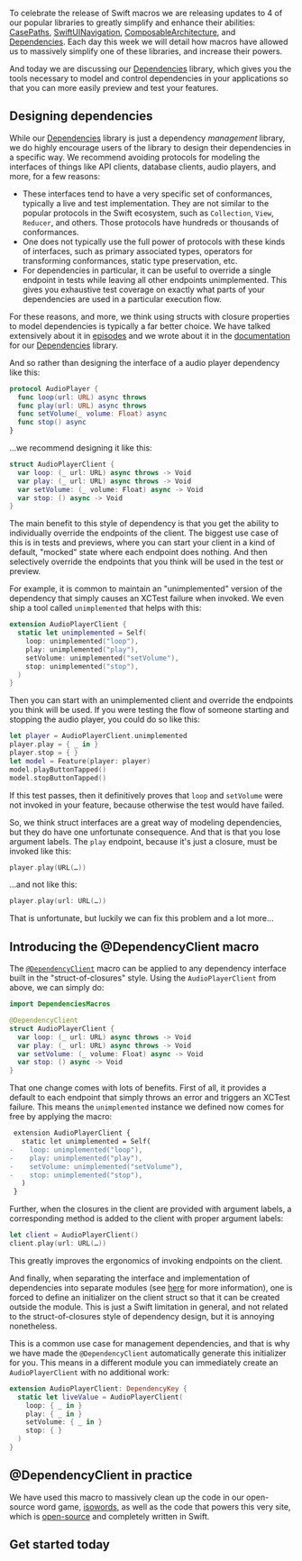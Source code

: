 To celebrate the release of Swift macros we are releasing updates to 4 of our popular libraries to 
greatly simplify and enhance their abilities: [CasePaths][case-paths-gh], 
[SwiftUINavigation][sui-nav-gh], [ComposableArchitecture][tca-gh], and 
[Dependencies][dependencies-gh]. Each day this week we will detail how macros have allowed us to 
massively simplify one of these libraries, and increase their powers.

And today we are discussing our [Dependencies][sui-nav-gh] library, which gives you the tools
necessary to model and control dependencies in your applications so that you can more easily
preview and test your features.

[case-paths-gh]: http://github.com/pointfreeco/swift-case-paths
[tca-gh]: http://github.com/pointfreeco/swift-composable-architecture
[sui-nav-gh]: http://github.com/pointfreeco/swiftui-navigation
[dependencies-gh]: http://github.com/pointfreeco/swift-dependencies

## Designing dependencies

While our [Dependencies][dependencies-gh] library is just a dependency _management_ library, we do
highly encourage users of the library to design their dependencies in a specific way. We recommend
avoiding protocols for modeling the interfaces of things like API clients, database clients, audio 
players, and more, for a few reasons:

* These interfaces tend to have a very specific set of conformances, typically a live and test
implementation. They are not similar to the popular protocols in the Swift ecosystem, such as 
`Collection`, `View`, `Reducer`, and others. Those protocols have hundreds or thousands of 
conformances.
* One does not typically use the full power of protocols with these kinds of interfaces, such as 
primary associated types, operators for transforming conformances, static type preservation, etc.
*  For dependencies in particular, it can be useful to override a single endpoint in tests while
leaving all other endpoints unimplemented. This gives you exhaustive test coverage on exactly what
parts of your dependencies are used in a particular execution flow.

For these reasons, and more, we think using structs with closure properties to model dependencies
is typically a far better choice. We have talked extensively about it in 
[episodes][designing-dependencies-pf] and we wrote about it in the 
[documentation][designing-dependencies-docs] for our [Dependencies][dependencies-gh] library.

And so rather than designing the interface of a audio player dependency like this:

```swift
protocol AudioPlayer {
  func loop(url: URL) async throws
  func play(url: URL) async throws
  func setVolume(_ volume: Float) async
  func stop() async
}
```

…we recommend designing it like this:

```swift
struct AudioPlayerClient {
  var loop: (_ url: URL) async throws -> Void
  var play: (_ url: URL) async throws -> Void
  var setVolume: (_ volume: Float) async -> Void
  var stop: () async -> Void
}
```

The main benefit to this style of dependency is that you get the ability to individually override
the endpoints of the client. The biggest use case of this is in tests and previews, where you can
start your client in a kind of default, "mocked" state where each endpoint does nothing. And then
selectively override the endpoints that you think will be used in the test or preview.

For example, it is common to maintain an "unimplemented" version of the dependency that simply
causes an XCTest failure when invoked. We even ship a tool called `unimplemented` that helps with 
this:

```swift
extension AudioPlayerClient {
  static let unimplemented = Self(
    loop: unimplemented("loop"),
    play: unimplemented("play"),
    setVolume: unimplemented("setVolume"),
    stop: unimplemented("stop"),
  )
}
```

Then you can start with an unimplemented client and override the endpoints you think will be used.
If you were testing the flow of someone starting and stopping the audio player, you could do so
like this:

```swift
let player = AudioPlayerClient.unimplemented
player.play = { _ in }
player.stop = { }
let model = Feature(player: player)
model.playButtonTapped()
model.stopButtonTapped()
```

If this test passes, then it definitively proves that `loop` and `setVolume` were not invoked in
your feature, because otherwise the test would have failed.

So, we think struct interfaces are a great way of modeling dependencies, but they do have one 
unfortunate consequence. And that is that you lose argument labels. The `play` endpoint, because 
it's just a closure, must be invoked like this:

```swift
player.play(URL(…))
```

…and not like this:

```swift
player.play(url: URL(…))
```

That is unfortunate, but luckily we can fix this problem and a lot more…
  
## Introducing the @DependencyClient macro

The [`@DependencyClient`][dependency-client-docs] macro can be applied to any dependency interface
built in the "struct-of-closures" style. Using the `AudioPlayerClient` from above, we can simply
do:

```swift
import DependenciesMacros

@DependencyClient
struct AudioPlayerClient {
  var loop: (_ url: URL) async throws -> Void
  var play: (_ url: URL) async throws -> Void
  var setVolume: (_ volume: Float) async -> Void
  var stop: () async -> Void
}
```

That one change comes with lots of benefits. First of all, it provides a default to each endpoint
that simply throws an error and triggers an XCTest failure. This means the `unimplemented` instance
we defined now comes for free by applying the macro:

```diff
 extension AudioPlayerClient {
   static let unimplemented = Self(
-    loop: unimplemented("loop"),
-    play: unimplemented("play"),
-    setVolume: unimplemented("setVolume"),
-    stop: unimplemented("stop"),
   )
 }
```

Further, when the closures in the client are provided with argument labels, a corresponding method
is added to the client with proper argument labels:

```swift
let client = AudioPlayerClient()
client.play(url: URL(…))
```

This greatly improves the ergonomics of invoking endpoints on the client.

And finally, when separating the interface and implementation of dependencies into separate modules
(see [here][separating-interface] for more information), one is forced to define an initializer
on the client struct so that it can be created outside the module. This is just a Swift limitation
in general, and not related to the struct-of-closures style of dependency design, but it is annoying
nonetheless.

This is a common use case for management dependencies, and that is why we have made the 
`@DependencyClient` automatically generate this initializer for you. This means in a different
module you can immediately create an `AudioPlayerClient` with no additional work:

```swift
extension AudioPlayerClient: DependencyKey {
  static let liveValue = AudioPlayerClient(
    loop: { _ in }
    play: { _ in }
    setVolume: { _ in }
    stop: { }
  )
}
```

## @DependencyClient in practice

We have used this macro to massively clean up the code in our open-source word game, 
[isowords][isowords-gh], as well as the code that powers this very site, which is 
[open-source][pf-gh] and completely written in Swift.

<!--
todo: show how this improved isowords and pointfreeco
-->

## Get started today


[pf-gh]: http://github.com/pointfreeco/pointfreeoc.
[isowords-gh]: http://www.github.com/pointfreeco/isowords
[designing-dependencies-pf]: https://www.pointfree.co/collections/dependencies
[designing-dependencies-docs]: https://pointfreeco.github.io/swift-dependencies/main/documentation/dependencies/designingdependencies
[dependency-client-docs]: todo
[separating-interface]: https://pointfreeco.github.io/swift-dependencies/main/documentation/dependencies/livepreviewtest#Separating-interface-and-implementation
